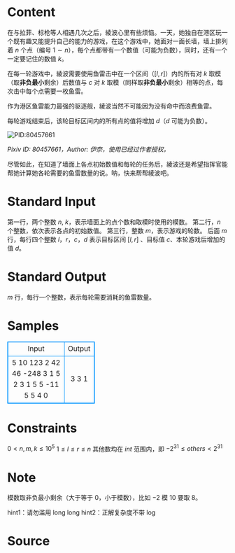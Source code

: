 
# Content

在与拉菲、标枪等人相遇几次之后，綾波心里有些烦恼。一天，她独自在港区玩一个既有趣又能提升自己的能力的游戏，在这个游戏中，她面对一面长墙，墙上排列着 $n$ 个点（编号 $1\sim n$），每个点都带有一个数值（可能为负数），同时，还有一个一定要记住的数值 $k$。

在每一轮游戏中，綾波需要使用鱼雷击中在一个区间（$[l,r]$）内的所有对 $k$ 取模（取**非负最小**剩余）后数值与 $c$ 对 $k$ 取模（同样取**非负最小**剩余）相等的点，每次击中每个点需要一枚鱼雷。

作为港区鱼雷能力最强的驱逐舰，綾波当然不可能因为没有命中而浪费鱼雷。

每轮游戏结束后，该轮目标区间内的所有点的值将增加 $d$（$d$ 可能为负数）。

![PID:80457661](/source/lutece/ling-bo-de-you-xi-i/img/aHR0cHM6Ly9oZXJhbm8uY29kaW5nLm5ldC9wL1BpY1BsYWNlL2QvUGljUGxhY2UvZ2l0L3Jhdy9tYXN0ZXIvODA0NTc2NjFfcDBfcmVzaXplLnBuZw==.png)

*Pixiv ID: 80457661，Author: 伊奈，使用已经过作者授权。*

尽管如此，在知道了墙面上各点初始数值和每轮的任务后，綾波还是希望指挥官能帮她计算她各轮需要的鱼雷数量的说。呐，快来帮帮綾波吧。

# Standard Input

第一行，两个整数 $n,\ k$，表示墙面上的点个数和取模时使用的模数。
第二行，$n$ 个整数，依次表示各点的初始数值。
第三行，整数 $m$，表示游戏的轮数。
后面 $m$ 行，每行四个整数 $l$，$r$，$c$，$d$ 表示目标区间 $[l,r]$ 、目标值 $c$、本轮游戏后增加的值 $d$。

# Standard Output

$m$ 行，每行一个整数，表示每轮需要消耗的鱼雷数量。

# Samples

<style>
        table,table tr th, table tr td { border:1px solid #0094ff; }
        table { width: 200px; min-height: 25px; line-height: 25px; text-align: center; border-collapse: collapse;}   
    </style>
<table>
	<tr>
		<td>Input</td>
		<td>Output</td>
	</tr>
<tr><td>5 10
123 2 42 46 -248
3
1 5 2 3
1 5 5 -11
5 5 4 0</td><td>3
3
1</td></tr></table>


# Constraints

$0<n,m,k\leq 10^5$
$1\leq l\le r \leq n$
其他数均在 $int$ 范围内，即 $-2^{31}\leq others < 2^{31}$

# Note

模数取非负最小剩余（大于等于 $0$，小于模数），比如 $-2$ 模 $10$ 要取 $8$。

hint1：请勿滥用 long long
hint2：正解复杂度不带 log

# Source


